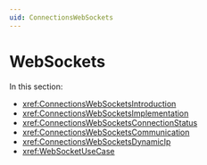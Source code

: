 ```yaml
---
uid: ConnectionsWebSockets
---
```


# WebSockets

In this section:

- <xref:ConnectionsWebSocketsIntroduction>
- <xref:ConnectionsWebSocketsImplementation>
- <xref:ConnectionsWebSocketsConnectionStatus>
- <xref:ConnectionsWebSocketsCommunication>
- <xref:ConnectionsWebSocketsDynamicIp>
- <xref:WebSocketUseCase>